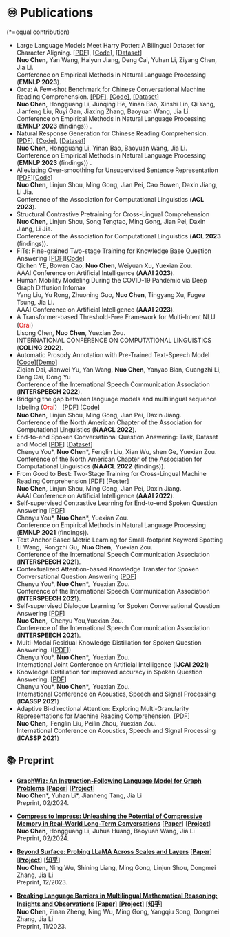 
<!-- # 💻 Selected Research Papers -->

# ♾️ Publications
(*=equal contribution)
* Large Language Models Meet Harry Potter: A Bilingual Dataset for Character Aligning. [[PDF](https://arxiv.org/abs/2211.06869)], [[Code](https://github.com/nuochenpku/Harry-Potter-Dialogue-Dataset)], [[Dataset](https://github.com/nuochenpku/Harry-Potter-Dialogue-Dataset)] <br>
**Nuo Chen**, Yan Wang, Haiyun Jiang, Deng Cai, Yuhan Li, Ziyang Chen, Jia Li. <br>
Conference on Empirical Methods in Natural Language Processing (**EMNLP 2023**).
* Orca: A Few-shot Benchmark for Chinese Conversational Machine Reading Comprehension. [[PDF]](https://arxiv.org/pdf/2302.13619), [[Code]](https://github.com/nuochenpku/Orca), [[Dataset]](https://github.com/nuochenpku/Orca) <br>
**Nuo Chen**, Hongguang Li, Junqing He, Yinan Bao, Xinshi Lin, Qi Yang, Jianfeng Liu, Ruyi Gan, Jiaxing
Zhang, Baoyuan Wang, Jia Li. <br>
Conference on Empirical Methods in Natural Language Processing (**EMNLP 2023** (findings)) .
* Natural Response Generation for Chinese Reading Comprehension. [[PDF](https://arxiv.org/abs/2302.08817)], [[Code](https://github.com/nuochenpku/Penguin)], [[Dataset](https://github.com/nuochenpku/Penguin)] <br>
**Nuo Chen**, Hongguang Li, Yinan Bao, Baoyuan Wang, Jia Li. <br>
Conference on Empirical Methods in Natural Language Processing (**EMNLP 2023** (findings)) .
*  Alleviating Over-smoothing for Unsupervised Sentence Representation [[PDF](https://arxiv.org/pdf/2305.06154)][[Code](https://github.com/nuochenpku/SSCL)]<br>
**Nuo Chen**, Linjun Shou, Ming Gong, Jian Pei, Cao Bowen, Daxin Jiang, Li Jia.<br>
Conference of the Association for Computational Linguistics (**ACL 2023**).
*  Structural Contrastive Pretraining for Cross-Lingual Comprehension  <br>
**Nuo Chen**, Linjun Shou, Song Tengtao, Ming Gong, Jian Pei, Daxin Jiang, Li Jia.<br>
Conference of the Association for Computational Linguistics (**ACL 2023** (findings)).
*  FiTs: Fine-grained Two-stage Training for Knowledge Base Question Answering [[PDF](https://arxiv.org/abs/2302.11799)][[Code](https://github.com/yeeeqichen/FiTs)] <br>
Qichen YE, Bowen Cao, **Nuo Chen**, Weiyuan Xu, Yuexian Zou.<br>
AAAI Conference on Artificial Intelligence (**AAAI 2023**).
*  Human Mobility Modeling During the COVID-19 Pandemic via Deep Graph Diffusion Infomax <br>
Yang Liu, Yu Rong, Zhuoning Guo,  **Nuo Chen**, Tingyang Xu, Fugee Tsung, Jia Li.<br>
AAAI Conference on Artificial Intelligence (**AAAI 2023**).
*  A Transformer-based Threshold-Free Framework for Multi-Intent NLU (<font color="#dd0000">Oral</font>） <br>
Lisong Chen, **Nuo Chen**, Yuexian Zou.<br>
INTERNATIONAL CONFERENCE ON COMPUTATIONAL LINGUISTICS (**COLING 2022**).
*  Automatic Prosody Annotation with Pre-Trained Text-Speech Model [[Code](https://github.com/Daisyqk/Automatic-Prosody-Annotation)][[Demo](https://daisyqk.github.io/Automatic-Prosody-Annotation_w/)]<br>
Ziqian Dai, Jianwei Yu, Yan Wang, **Nuo Chen**, Yanyao Bian, Guangzhi Li, Deng Cai, Dong Yu <br>
Conference of the International Speech Communication Association (**INTERSPEECH 2022**).
*  Bridging the gap between language models and multilingual sequence labeling (<font color="#dd0000">Oral</font>） [[PDF](https://arxiv.org/abs/2204.05210)] [[Code](https://github.com/nuochenpku/Multilingual-SL)] <br>
**Nuo Chen**, Linjun Shou, Ming Gong, Jian Pei, Daxin Jiang.<br>
Conference of the North American Chapter of the Association for Computational Linguistics (**NAACL 2022**).
*  End-to-end Spoken Conversational Question Answering:  Task, Dataset and Model [[PDF](https://arxiv.org/pdf/2010.08923)] [[Dataset](https://github.com/nuochenpku/End-to-end-Spoken-Conversational-Question-Answering-Task-Dataset-and-Model/blob/main/README.md)]<br>
Chenyu You\*, **Nuo Chen**\*, Fenglin Liu, Xian Wu, shen Ge, Yuexian Zou.<br>
Conference of the North American Chapter of the Association for Computational Linguistics (**NAACL 2022** (findings)).
*  From Good to Best: Two-Stage Training for Cross-Lingual Machine Reading Comprehension [[PDF](https://arxiv.org/abs/2112.04735)] [[Poster](https://aaai-2022.virtualchair.net/poster_aaai1835)]<br>
**Nuo Chen**, Linjun Shou, Ming Gong, Jian Pei, Daxin Jiang.<br>
AAAI Conference on Artificial Intelligence (**AAAI 2022**).
*  Self-supervised Contrastive Learning for End-to-end Spoken Question Answering [[PDF](https://arxiv.org/abs/2109.03381)] <br>
Chenyu You\*, **Nuo Chen**\*, Yuexian Zou.<br>
Conference on Empirical Methods in Natural Language Processing (**EMNLP 2021** (findings)).
*  Text Anchor Based Metric Learning for Small-footprint Keyword Spotting <br>
Li Wang, Rongzhi Gu, **Nuo Chen**, Yuexian Zou.<br>
Conference of the International Speech Communication Association (**INTERSPEECH 2021**).
*  Contextualized Attention-based Knowledge Transfer for Spoken Conversational Question Answering [[PDF](https://web.pkusz.edu.cn/adsp/files/2021/10/you21c_interspeech.pdf)]<br>
Chenyu You\*, **Nuo Chen**\*, Yuexian Zou.<br>
Conference of the International Speech Communication Association (**INTERSPEECH 2021**).
*  Self-supervised Dialogue Learning for Spoken Conversational Question Answering [[PDF](https://web.pkusz.edu.cn/adsp/files/2021/10/chen21_interspeech1.pdf)] <br>
 **Nuo Chen**, Chenyu You,Yuexian Zou.<br>
Conference of the International Speech Communication Association (**INTERSPEECH 2021**).
* Multi-Modal Residual Knowledge Distillation for Spoken Question Answering. ([[PDF](https://web.pkusz.edu.cn/adsp/files/2021/08/IJCAI2021%E9%99%88%E8%AF%BA.pdf)]) <br>
Chenyu You\*, **Nuo Chen**\*, Yuexian Zou.<br>
International Joint Conference on Artificial Intelligence (**IJCAI 2021**)
* Knowledge Distillation for improved accuracy in Spoken Question Answering. [[PDF](https://web.pkusz.edu.cn/adsp/files/2021/10/%E9%99%88%E8%AF%BA-Knowledge_Distillation_for_Improved_Accuracy_in_Spoken_Question_Answering.pdf)] <br>
Chenyu You\*, **Nuo Chen**\*, Yuexian Zou.<br>
International Conference on Acoustics, Speech and Signal Processing (**ICASSP 2021**)
* Adaptive Bi-directional Attention: Exploring Multi-Granularity Representations for Machine Reading Comprehension. [[PDF](https://web.pkusz.edu.cn/adsp/files/2021/10/%E9%99%88%E8%AF%BA-Adaptive_Bi-Directional_Attention_Exploring_Multi-Granularity_Representations_for_Machine_Reading_Comprehension.pdf)] <br>
 **Nuo Chen**, Fenglin Liu, Peilin Zhou, Yuexian Zou.<br>
International Conference on Acoustics, Speech and Signal Processing (**ICASSP 2021**)


## 📚 Preprint

* [**GraphWiz: An Instruction-Following Language Model for Graph Problems**](https://graph-wiz.github.io/) [[**Paper**](https://arxiv.org/abs/2402.16029)] [[**Project**](https://github.com/nuochenpku/Graph-Reasoning-LLM)]  <br>
**Nuo Chen**\*, Yuhan Li\*, Jianheng Tang, Jia Li <br>
Preprint, 02/2024.

* [**Compress to Impress: Unleashing the Potential of Compressive Memory in Real-World Long-Term Conversations**](https://arxiv.org/abs/2402.11975)  [[**Paper**](https://arxiv.org/abs/2402.11975)] [[**Project**](https://github.com/nuochenpku/COMEDY)] <br>
**Nuo Chen**, Hongguang Li, Juhua Huang, Baoyuan Wang, Jia Li <br>
Preprint, 02/2024.


* [**Beyond Surface: Probing LLaMA Across Scales and Layers**](https://arxiv.org/abs/2312.04333) [[**Paper**](https://arxiv.org/abs/2312.04333)] [[**Project**](https://github.com/nuochenpku/LLaMA_Analysis)] [[**知乎**](https://zhuanlan.zhihu.com/p/669730374)] <br>
**Nuo Chen**, Ning Wu, Shining Liang, Ming Gong, Linjun Shou, Dongmei Zhang, Jia Li <br>
Preprint, 12/2023.

* [**Breaking Language Barriers in Multilingual Mathematical Reasoning: Insights and Observations**](https://arxiv.org/abs/2310.20246)  [[**Paper**](https://arxiv.org/abs/2310.20246)] [[**Project**](https://mathoctopus.github.io/)] [[**知乎**](https://zhuanlan.zhihu.com/p/664504560)] <br>
**Nuo Chen**, Zinan Zheng, Ning Wu, Ming Gong, Yangqiu Song, Dongmei Zhang, Jia Li <br>
Preprint, 11/2023.








<!-- 

<div class='paper-box'><div class='paper-box-image'><div><img src='images/Patent1.png' alt="sym" width="100%" height="100%"></div></div>
<div class='paper-box-text' style="font-size: larger;" markdown="1">

**基于直播场景的对话数据集构建方法及装置**

发明人: **高景盛**, 连怡鑫, and 王宝元 \\
发明专利: CN115544237A, 2022 \\
摘要: 本发明实施例提供一种基于直播场景的对话数据集构建方法及装置，该方法包括：基于主播直播视频的用户评论，获取用户评论发表后预设时间内文本格式的主播讲话内容；获取主播讲话内容中与用户评论具有重叠词汇的句子并计算和用户评论间的语义相似度...

📧 [**HTML**](https://aiqicha.baidu.com/patent/info?referId=9495008b8c4b8a01dc316bcfdbdcdf79677dc79d&pid=31720823858720) 
-->
